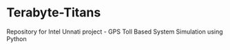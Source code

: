 # Terabyte-Titans
Repository for Intel Unnati project - GPS Toll Based System Simulation using Python 

